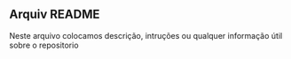 ## **Arquiv README**

Neste arquivo colocamos descrição, intruções ou qualquer
informação útil sobre o repositorio